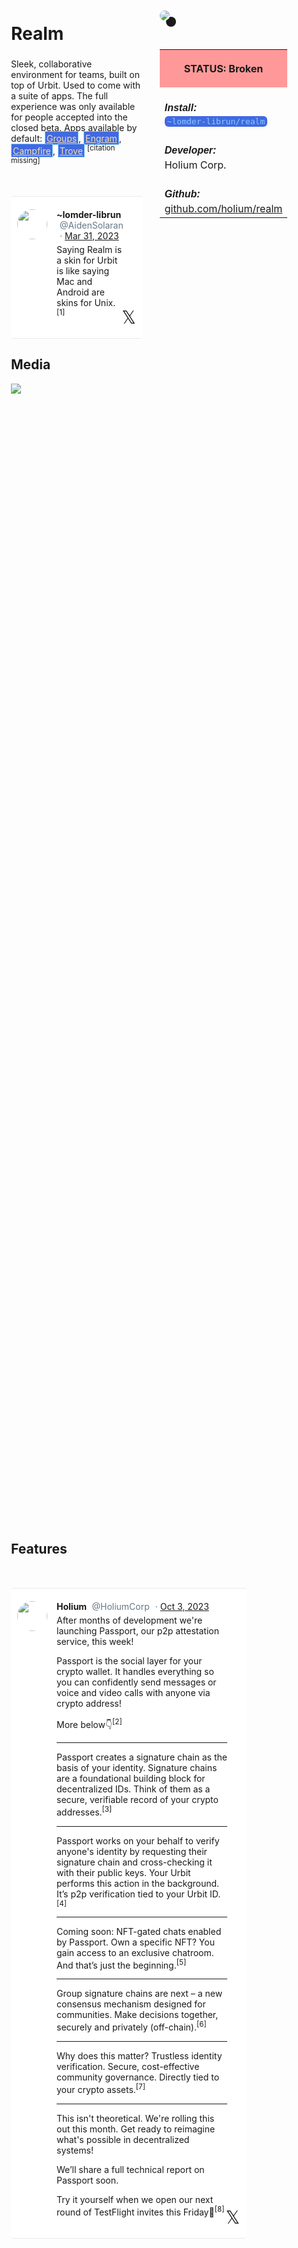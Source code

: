 <style>
	/* %wiki restyling */
.page a{display: inline-block;color: white;border: 1px solid black;margin-right: 6px;padding: 5px;background-color:#3366cc;border-radius:7px;}#page-title{display:none;}.sidebar{margin-right:-20px;padding-top:180px;background-image: url("https://i.imgur.com/enNS7bT.png");background-repeat:no-repeat;background-position-x:53%}#global-menu{border:2px solid cadetblue;}#global-menu a{display:block;margin-bottom:6px;}h1{font-size:2em;margin-top:0em}footer{text-align:left}
	/* Tooltip */
.tooltip {position: relative;display: inline-block;border-bottom: 1px dotted black;}
.tooltip .tooltiptext {visibility: hidden;width: 120px;background-color: black;color: #fff;text-align: center;padding: 5px 0;border-radius: 6px;
position: absolute;z-index: 1;}
.tooltip:hover .tooltiptext {visibility: visible;}
.logo {margin-top:-20px;margin-bottom:30px;margin-left:0px;box-shadow: 10px 10px;border-radius:30px;}
	/* Flexbox */
* {box-sizing: border-box;} body {margin: 0;} #main {display: flex;min-height: calc(100vh - 40vh);} #main > article {flex: 1;} #main > nav, #main > aside {flex: 0 0 20vw;} #main > nav {order: -1;} header{padding: 0em;} footer, article, nav, aside {padding: 1em;}
	/* Urmanac */
.urlink{display:inline-block;padding:1px 4px 1px 4px;font-family:monospace;color:LightSkyBlue; background:RoyalBlue;border-radius:6px;} .wlink{background-color: royalblue;border-radius: 0px;padding: 2px 2px 1px 2px;border: solid 1px lightskyblue;color: wheat;} .xlink{background-color: rgba(130, 130, 130, 20%);border-radius: 0px;padding: 2px 2px 1px 2px;border: solid 1px lightskyblue;color: black;} h5{margin-bottom:-1em;font-family:sans-serif}
img {max-width:100%;} .avator {border-radius:100px;width:48px;margin-right: 15px;} .tweet-wrap {max-width:600px;background: #fff;margin: 0 auto;margin-top: 50px;border-radius:3px;padding: 20px 30px 20px 10px;border-bottom: 1px solid #e6ecf0;border-top: 1px solid #e6ecf0;}.tweet-header {display: flex;align-items:flex-start;font-size:14px;}
.tweet-header-info {font-weight:bold;} .tweet-header-info span {color:#657786;font-weight:normal;margin-left: 5px;} .tweet-header-info p {font-weight:normal;margin-top: 5px;} .tweet-img-wrap {padding-left: 60px;}
</style>
<link href="https://fonts.googleapis.com/css?family=Asap" rel="stylesheet">
<link href="https://fonts.googleapis.com/css?family=Roboto" rel="stylesheet">



<div id="main"><article>

# Realm

Sleek, collaborative environment for teams, built on top of Urbit. Used to come with a suite of apps. The full experience was only available for people accepted into the closed beta.
Apps available by default: <a class="wlink" href="https://bordex-ripdur.tlon.network/wiki/urmanac/tlon">Groups</a>, <a class="wlink" href="https://bordex-ripdur.tlon.network/wiki/urmanac/engram">Engram</a>, <a class="wlink" href="https://bordex-ripdur.tlon.network/wiki/urmanac/campfire">Campfire</a>, <a class="wlink" href="https://bordex-ripdur.tlon.network/wiki/urmanac/trove">Trove</a> <sup>[citation missing]</sup>

<div class="tweet-wrap">
  <div class="tweet-header">
    <img src="https://pbs.twimg.com/profile_images/1622995670222209024/1X67WPCn_400x400.jpg" alt="" class="avator">
    <div class="tweet-header-info">
      ~lomder-librun <span>@AidenSolaran</span><span> · <a href="https://x.com/AidenSolaran/status/1641899133094035456">Mar 31, 2023</a>
</span>
      <p>Saying Realm is a skin for Urbit is like saying Mac and Android are skins for Unix. <sup>[1]</sup></p>
    </div>    
  </div>
<span style="float: right;position: relative;font-size: 2em;top: -30;right: -20;">𝕏</span>
</div>

## Media

<img src="https://i.imgur.com/pczysVP.jpeg">
<img src="https://i.imgur.com/y1j8xXB.png" style="margin-left:-20px;margin-top:-10px;max-width:320px">



</article><aside>

<img src="https://i.imgur.com/yg3UWae.png" class="logo">

<table style="width:100%">
  <tr><th style="background-color:#ff9999">

STATUS: Broken

</th></tr>
  <tr><td>
	<h5>  Install: </h5><br><span class="urlink"> ~lomder-librun/realm </span>
  </td></tr>

  <tr><td>
	<h5>   Developer: </h5><br>Holium Corp.
  </td></tr>

  <tr><td>
	<h5>  Github: </h5><br> <a href="https://github.com/holium/realm">github.com/holium/realm</a>
  </td></tr>

</table> 

</aside></div>

<div id="main"><article>

## Features

<div class="tweet-wrap">
  <div class="tweet-header">
    <img src="https://pbs.twimg.com/profile_images/1714396602545123328/wrN28Q5j_400x400.jpg" alt="" class="avator">
    <div class="tweet-header-info">
      Holium <span>@HoliumCorp</span><span> · <a href="https://x.com/HoliumCorp/status/1709312390318182897">Oct 3, 2023</a>
</span>
      <p>After months of development we're launching Passport, our p2p attestation service, this week!</p>
<p>Passport is the social layer for your crypto wallet. It handles everything so you can confidently send messages or voice and video calls with anyone via crypto address!</p>
<p>More below👇<sup>[2]</sup></p>
<hr>
<p>Passport creates a signature chain as the basis of your identity. Signature chains are a foundational building block for decentralized IDs. Think of them as a secure, verifiable record of your crypto addresses.<sup>[3]</sup></p>
<hr>
<p>Passport works on your behalf to verify anyone's identity by requesting their signature chain and cross-checking it with their public keys. Your Urbit performs this action in the background. It’s p2p verification tied to your Urbit ID.<sup>[4]</sup></p>
<hr>
<p>Coming soon: NFT-gated chats enabled by Passport. Own a specific NFT? You gain access to an exclusive chatroom. And that’s just the beginning.<sup>[5]</sup></p>
<hr>
<p>Group signature chains are next – a new consensus mechanism designed for communities. Make decisions together, securely and privately (off-chain).<sup>[6]</sup></p>
<hr>
<p>Why does this matter? Trustless identity verification. Secure, cost-effective community governance. Directly tied to your crypto assets.<sup>[7]</sup></p>
<hr>
<p>This isn't theoretical. We're rolling this out this month. Get ready to reimagine what's possible in decentralized systems!</p>
<p>We’ll share a full technical report on Passport soon.</p>
<p>Try it yourself when we open our next round of TestFlight invites this Friday🚀<sup>[8]</sup></p>
    </div>    
  </div>
<span style="float: right;position: relative;font-size: 2em;top: -30;right: -20;">𝕏</span>
</div>

</article></div>

---------------------------------

#### Citations

<sup>[1]</sup> https://twitter.com/AidenSolaran/status/1641899133094035456 <br>
<sup>[2]</sup> https://twitter.com/HoliumCorp/status/1709312390318182897 <br>
<sup>[3]</sup> https://twitter.com/HoliumCorp/status/1709312393988182196 <br>
<sup>[4]</sup> https://twitter.com/HoliumCorp/status/1709312395636609532 <br>
<sup>[5]</sup> https://twitter.com/HoliumCorp/status/1709312397205246076 <br>
<sup>[6]</sup> https://twitter.com/HoliumCorp/status/1709312399000375429 <br>
<sup>[7]</sup> https://twitter.com/HoliumCorp/status/1709312400602603542 <br>
<sup>[8]</sup> https://twitter.com/HoliumCorp/status/1709312402133516572

